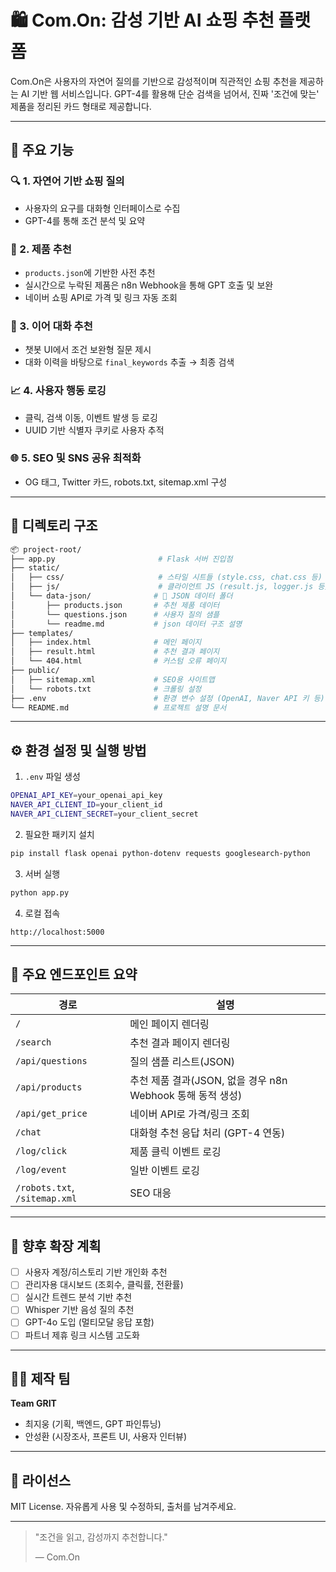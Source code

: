 # 🛍️ Com.On: 감성 기반 AI 쇼핑 추천 플랫폼

Com.On은 사용자의 자연어 질의를 기반으로 감성적이며 직관적인 쇼핑 추천을 제공하는 AI 기반 웹 서비스입니다. GPT-4를 활용해 단순 검색을 넘어서, 진짜 '조건에 맞는' 제품을 정리된 카드 형태로 제공합니다.

---

## 📌 주요 기능

### 🔍 1. 자연어 기반 쇼핑 질의
- 사용자의 요구를 대화형 인터페이스로 수집
- GPT-4를 통해 조건 분석 및 요약

### 🎯 2. 제품 추천
- `products.json`에 기반한 사전 추천
- 실시간으로 누락된 제품은 n8n Webhook을 통해 GPT 호출 및 보완
- 네이버 쇼핑 API로 가격 및 링크 자동 조회

### 🧠 3. 이어 대화 추천
- 챗봇 UI에서 조건 보완형 질문 제시
- 대화 이력을 바탕으로 `final_keywords` 추출 → 최종 검색

### 📈 4. 사용자 행동 로깅
- 클릭, 검색 이동, 이벤트 발생 등 로깅
- UUID 기반 식별자 쿠키로 사용자 추적

### 🌐 5. SEO 및 SNS 공유 최적화
- OG 태그, Twitter 카드, robots.txt, sitemap.xml 구성

---

## 📁 디렉토리 구조

```bash
📦 project-root/
├── app.py                       # Flask 서버 진입점
├── static/
│   ├── css/                     # 스타일 시트들 (style.css, chat.css 등)
│   ├── js/                      # 클라이언트 JS (result.js, logger.js 등)
│   └── data-json/              # 📁 JSON 데이터 폴더
│       ├── products.json       # 추천 제품 데이터
│       └── questions.json      # 사용자 질의 샘플
│       └── readme.md           # json 데이터 구조 설명
├── templates/
│   ├── index.html              # 메인 페이지
│   ├── result.html             # 추천 결과 페이지
│   └── 404.html                # 커스텀 오류 페이지
├── public/
│   ├── sitemap.xml             # SEO용 사이트맵
│   └── robots.txt              # 크롤링 설정
├── .env                        # 환경 변수 설정 (OpenAI, Naver API 키 등)
└── README.md                   # 프로젝트 설명 문서
```

---

## ⚙️ 환경 설정 및 실행 방법

1. `.env` 파일 생성
```bash
OPENAI_API_KEY=your_openai_api_key
NAVER_API_CLIENT_ID=your_client_id
NAVER_API_CLIENT_SECRET=your_client_secret
```

2. 필요한 패키지 설치
```bash
pip install flask openai python-dotenv requests googlesearch-python
```

3. 서버 실행
```bash
python app.py
```

4. 로컬 접속
```
http://localhost:5000
```

---

## 💬 주요 엔드포인트 요약

| 경로 | 설명 |
|------|------|
| `/` | 메인 페이지 렌더링 |
| `/search` | 추천 결과 페이지 렌더링 |
| `/api/questions` | 질의 샘플 리스트(JSON) |
| `/api/products` | 추천 제품 결과(JSON, 없을 경우 n8n Webhook 통해 동적 생성) |
| `/api/get_price` | 네이버 API로 가격/링크 조회 |
| `/chat` | 대화형 추천 응답 처리 (GPT-4 연동) |
| `/log/click` | 제품 클릭 이벤트 로깅 |
| `/log/event` | 일반 이벤트 로깅 |
| `/robots.txt`, `/sitemap.xml` | SEO 대응 |

---

## 🧪 향후 확장 계획

- [ ] 사용자 계정/히스토리 기반 개인화 추천
- [ ] 관리자용 대시보드 (조회수, 클릭률, 전환률)
- [ ] 실시간 트렌드 분석 기반 추천
- [ ] Whisper 기반 음성 질의 추천
- [ ] GPT-4o 도입 (멀티모달 응답 포함)
- [ ] 파트너 제휴 링크 시스템 고도화

---

## 👨‍💻 제작 팀

**Team GRIT**
- 최지웅 (기획, 백엔드, GPT 파인튜닝)
- 안성환 (시장조사, 프론트 UI, 사용자 인터뷰)

---

## 📄 라이선스

MIT License. 자유롭게 사용 및 수정하되, 출처를 남겨주세요.

---

> "조건을 읽고, 감성까지 추천합니다."
> 
> — Com.On
